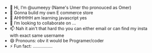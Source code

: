 - 👋 Hi, I’m @uumeeyy (Name's Umer tho pronouced as Omer)
- 👀 Gonna bulid my own E commerce store 
- 🌱 AHHHHH am learning javascript yes
- 💞️ I’m looking to collaborate on ...
- 📫 Nah it ain't that hard tho you can either email or can find my insta with exact same username
- 😄 Pronouns: obv it would be Programer/coder
- ⚡ Fun fact: ................

<!---
uumeeyy/uumeeyy is a ✨ special ✨ repository because its `README.md` (this file) appears on your GitHub profile.
You can click the Preview link to take a look at your changes.
--->
